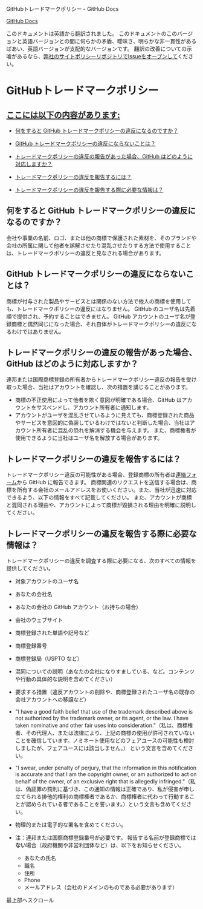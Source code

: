 GitHubトレードマークポリシー - GitHub Docs

[](/ja)[GitHub Docs](/ja)

このドキュメントは英語から翻訳されました。 このドキュメントのこのバージョンと英語バージョンとの間に何らかの矛盾、曖昧さ、明らかな非一貫性があるばあい、英語バージョンが支配的なバージョンです。 翻訳の改善についての示唆があるなら、[弊社のサイトポリシーリポジトリでIssueをオープンして](https://github.com/github/site-policy/issues)ください。

GitHubトレードマークポリシー
==========

[ここには以下の内容があります:](/github/site-policy/github-trademark-policy#in-this-article)
----------

* [何をすると GitHub トレードマークポリシーの違反になるのですか？](#what-is-a-github-trademark-policy-violation)

* [GitHub トレードマークポリシーの違反にならないことは？](#what-is-not-a-github-trademark-policy-violation)

* [トレードマークポリシーの違反の報告があった場合、GitHub はどのように対応しますか？](#how-does-github-respond-to-reported-trademark-policy-violations)

* [トレードマークポリシーの違反を報告するには？](#how-do-i-report-a-trademark-policy-violation)

* [トレードマークポリシーの違反を報告する際に必要な情報は？](#what-information-is-required-when-reporting-trademark-policy-violations)

[](#what-is-a-github-trademark-policy-violation)何をすると GitHub トレードマークポリシーの違反になるのですか？
----------

会社や事業の名前、ロゴ、または他の商標で保護された素材を、そのブランドや会社の所属に関して他者を誤解させたり混乱させたりする方法で使用することは、トレードマークポリシーの違反と見なされる場合があります。

[](#what-is-not-a-github-trademark-policy-violation)GitHub トレードマークポリシーの違反にならないことは？
----------

商標が付与された製品やサービスとは関係のない方法で他人の商標を使用しても、トレードマークポリシーの違反にはなりません。 GitHub のユーザ名は先着順で提供され、予約することはできません。 GitHub アカウントのユーザ名が登録商標と偶然同じになった場合、それ自体がトレードマークポリシーの違反になるわけではありません。

[](#how-does-github-respond-to-reported-trademark-policy-violations)トレードマークポリシーの違反の報告があった場合、GitHub はどのように対応しますか？
----------

連邦または国際商標登録の所有者からトレードマークポリシー違反の報告を受け取った場合、当社はアカウントを確認し、次の措置を講じることがあります。

* 商標の不正使用によって他者を欺く意図が明確である場合、GitHub はアカウントをサスペンドし、アカウント所有者に通知します。
* アカウントがユーザを混乱させているように見えても、商標登録された商品やサービスを意図的に偽装しているわけではないと判断した場合、当社はアカウント所有者に混乱の恐れを解消する機会を与えます。 また、商標権者が使用できるように当社はユーザ名を解放する場合があります。

[](#how-do-i-report-a-trademark-policy-violation)トレードマークポリシーの違反を報告するには？
----------

トレードマークポリシー違反の可能性がある場合、登録商標の所有者は[連絡フォーム](https://support.github.com/contact?tags=docs-trademark)から GitHub に報告できます。 商標関連のリクエストを送信する場合は、商標を所有する会社のメールアドレスをお使いください。また、当社が迅速に対応できるよう、以下の情報をすべて記載してください。 また、アカウントが商標と混同される理由や、アカウントによって商標が毀損される理由を明確に説明してください。

[](#what-information-is-required-when-reporting-trademark-policy-violations)トレードマークポリシーの違反を報告する際に必要な情報は？
----------

トレードマークポリシーの違反を調査する際に必要になる、次のすべての情報を提供してください。

* 対象アカウントのユーザ名

* あなたの会社名

* あなたの会社の GitHub アカウント（お持ちの場合）

* 会社のウェブサイト

* 商標登録された単語や記号など

* 商標登録番号

* 商標登録局（USPTO など）

* 混同についての説明（あなたの会社になりすましている、など。コンテンツや行動の具体的な説明を含めてください）

* 要求する措置（違反アカウントの削除や、商標登録されたユーザ名の既存の会社アカウントへの移譲など）

* "I have a good faith belief that use of the trademark described above is not authorized by the trademark owner, or its agent, or the law. I have taken nominative and other fair uses into consideration."（私は、商標権者、その代理人、または法律により、上記の商標の使用が許可されていないことを確信しています。ノミネート使用などのフェアユースの可能性も検討しましたが、フェアユースには該当しません。） という文言を含めてください。

* "I swear, under penalty of perjury, that the information in this notification is accurate and that I am the copyright owner, or am authorized to act on behalf of the owner, of an exclusive right that is allegedly infringed."（私は、偽証罪の罰則に基づき、この通知の情報は正確であり、私が侵害が申し立てられる排他的権利の商標権者であるか、商標権者に代わって行動することが認められている者であることを誓います。）という文言も含めてください。

* 物理的または電子的な署名を含めてください。

* 注：連邦または国際商標登録番号が必要です。 報告する名前が登録商標では**ない**場合（政府機関や非営利団体など）は、以下をお知らせください。

  * あなたの氏名
  * 職名
  * 住所
  * Phone
  * メールアドレス（会社のドメインのものである必要があります）

最上部へスクロール
